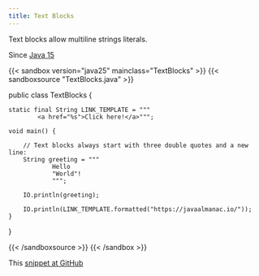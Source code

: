 ```yaml
---
title: Text Blocks
---
```


Text blocks allow multiline strings literals.

Since [Java 15](/jdk/15/)

{{< sandbox version="java25" mainclass="TextBlocks" >}}
{{< sandboxsource "TextBlocks.java" >}}

public class TextBlocks {

	static final String LINK_TEMPLATE = """
			<a href="%s">Click here!</a>""";

	void main() {

		// Text blocks always start with three double quotes and a new line:
		String greeting = """
				Hello
				"World"!
				""";

		IO.println(greeting);

		IO.println(LINK_TEMPLATE.formatted("https://javaalmanac.io/"));
	}

}

{{< /sandboxsource >}}
{{< /sandbox >}}

This [snippet at GitHub](https://github.com/marchof/io.javaalmanac.snippets/tree/master/src/main/java/io/javaalmanac/snippets/language/TextBlocks.java)
